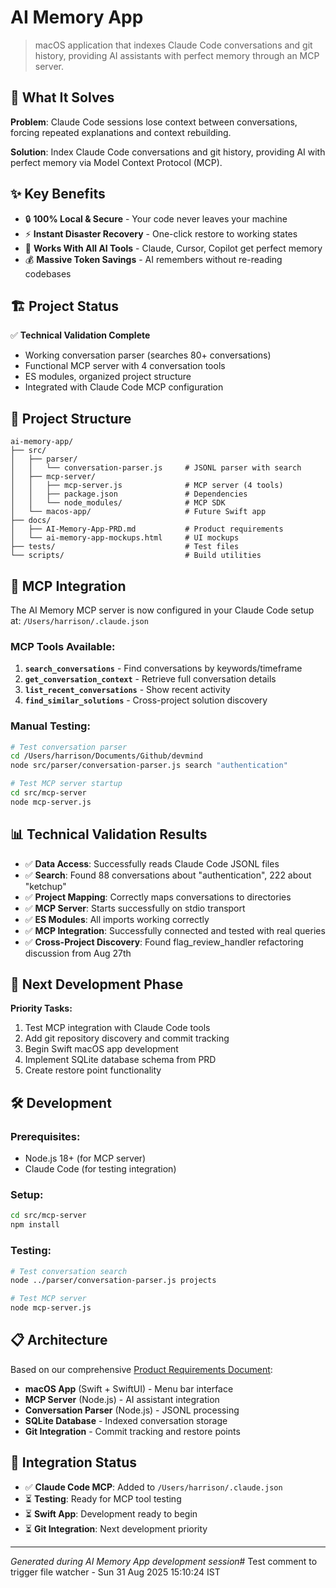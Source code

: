 # AI Memory App

> macOS application that indexes Claude Code conversations and git history, providing AI assistants with perfect memory through an MCP server.

## 🎯 What It Solves

**Problem**: Claude Code sessions lose context between conversations, forcing repeated explanations and context rebuilding.

**Solution**: Index Claude Code conversations and git history, providing AI with perfect memory via Model Context Protocol (MCP).

## ✨ Key Benefits

- 🔒 **100% Local & Secure** - Your code never leaves your machine  
- ⚡ **Instant Disaster Recovery** - One-click restore to working states
- 🤖 **Works With All AI Tools** - Claude, Cursor, Copilot get perfect memory
- 💰 **Massive Token Savings** - AI remembers without re-reading codebases

## 🏗️ Project Status

✅ **Technical Validation Complete**
- Working conversation parser (searches 80+ conversations)
- Functional MCP server with 4 conversation tools  
- ES modules, organized project structure
- Integrated with Claude Code MCP configuration

## 📁 Project Structure

```
ai-memory-app/
├── src/
│   ├── parser/
│   │   └── conversation-parser.js     # JSONL parser with search
│   ├── mcp-server/
│   │   ├── mcp-server.js              # MCP server (4 tools)
│   │   ├── package.json               # Dependencies
│   │   └── node_modules/              # MCP SDK
│   └── macos-app/                     # Future Swift app
├── docs/
│   ├── AI-Memory-App-PRD.md           # Product requirements
│   └── ai-memory-app-mockups.html     # UI mockups
├── tests/                             # Test files
└── scripts/                           # Build utilities
```

## 🚀 MCP Integration

The AI Memory MCP server is now configured in your Claude Code setup at:
`/Users/harrison/.claude.json`

### MCP Tools Available:

1. **`search_conversations`** - Find conversations by keywords/timeframe
2. **`get_conversation_context`** - Retrieve full conversation details  
3. **`list_recent_conversations`** - Show recent activity
4. **`find_similar_solutions`** - Cross-project solution discovery

### Manual Testing:

```bash
# Test conversation parser
cd /Users/harrison/Documents/Github/devmind
node src/parser/conversation-parser.js search "authentication"

# Test MCP server startup
cd src/mcp-server
node mcp-server.js
```

## 📊 Technical Validation Results

- ✅ **Data Access**: Successfully reads Claude Code JSONL files
- ✅ **Search**: Found 88 conversations about "authentication", 222 about "ketchup"
- ✅ **Project Mapping**: Correctly maps conversations to directories  
- ✅ **MCP Server**: Starts successfully on stdio transport
- ✅ **ES Modules**: All imports working correctly
- ✅ **MCP Integration**: Successfully connected and tested with real queries
- ✅ **Cross-Project Discovery**: Found flag_review_handler refactoring discussion from Aug 27th

## 🔄 Next Development Phase

**Priority Tasks:**
1. Test MCP integration with Claude Code tools
2. Add git repository discovery and commit tracking
3. Begin Swift macOS app development  
4. Implement SQLite database schema from PRD
5. Create restore point functionality

## 🛠️ Development

### Prerequisites:
- Node.js 18+ (for MCP server)
- Claude Code (for testing integration)

### Setup:
```bash
cd src/mcp-server
npm install
```

### Testing:
```bash
# Test conversation search
node ../parser/conversation-parser.js projects

# Test MCP server 
node mcp-server.js
```

## 📋 Architecture

Based on our comprehensive [Product Requirements Document](docs/AI-Memory-App-PRD.md):

- **macOS App** (Swift + SwiftUI) - Menu bar interface
- **MCP Server** (Node.js) - AI assistant integration  
- **Conversation Parser** (Node.js) - JSONL processing
- **SQLite Database** - Indexed conversation storage
- **Git Integration** - Commit tracking and restore points

## 🔗 Integration Status

- ✅ **Claude Code MCP**: Added to `/Users/harrison/.claude.json`
- ⏳ **Testing**: Ready for MCP tool testing
- ⏳ **Swift App**: Development ready to begin
- ⏳ **Git Integration**: Next development priority

---

*Generated during AI Memory App development session*# Test comment to trigger file watcher - Sun 31 Aug 2025 15:10:24 IST
